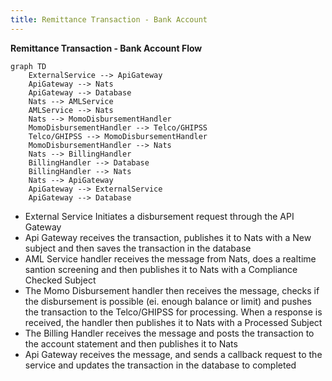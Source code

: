 ```yaml
---
title: Remittance Transaction - Bank Account
---
```

**Remittance Transaction - Bank Account Flow**

```mermaid
graph TD
    ExternalService --> ApiGateway
    ApiGateway --> Nats
    ApiGateway --> Database
    Nats --> AMLService
    AMLService --> Nats
    Nats --> MomoDisbursementHandler
    MomoDisbursementHandler --> Telco/GHIPSS
    Telco/GHIPSS --> MomoDisbursementHandler
    MomoDisbursementHandler --> Nats
    Nats --> BillingHandler
    BillingHandler --> Database
    BillingHandler --> Nats
    Nats --> ApiGateway
    ApiGateway --> ExternalService
    ApiGateway --> Database
```

- External Service Initiates a disbursement request through the API Gateway
- Api Gateway receives the transaction, publishes it to Nats with a New subject and then saves the transaction in the database
- AML Service handler receives the message from Nats, does a realtime santion screening and then publishes it to Nats with a Compliance Checked Subject
- The Momo Disbursement handler then receives the message, checks if the disbursement is possible (ei. enough balance or limit) and pushes the transaction to the Telco/GHIPSS for processing. When a response is received, the handler then publishes it to Nats with a Processed Subject
- The Billing Handler receives the message and posts the transaction to the account statement and then publishes it to Nats
- Api Gateway receives the message, and sends a callback request to the service and updates the transaction in the database to completed
